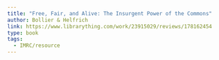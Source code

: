 ```yaml
---
title: "Free, Fair, and Alive: The Insurgent Power of the Commons"
author: Bollier & Helfrich
link: https://www.librarything.com/work/23915029/reviews/178162454
type: book
tags:
  - IMRC/resource
---
```

